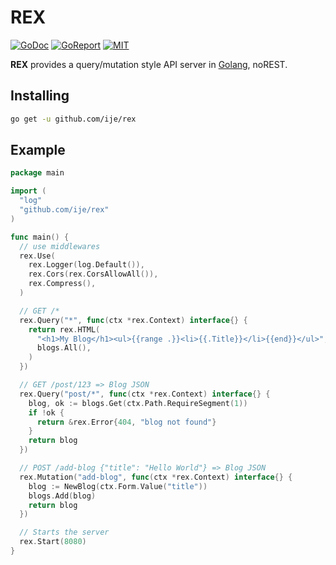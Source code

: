 # REX

[![GoDoc](https://godoc.org/github.com/ije/rex?status.svg)](https://godoc.org/github.com/ije/rex)
[![GoReport](https://goreportcard.com/badge/github.com/ije/rex)](https://goreportcard.com/report/github.com/ije/rex)
[![MIT](https://img.shields.io/badge/license-MIT-green)](./LICENSE)

**REX** provides a query/mutation style API server in [Golang](https://golang.org/), noREST.

## Installing

```bash
go get -u github.com/ije/rex
```

## Example

```go
package main

import (
  "log"
  "github.com/ije/rex"
)

func main() {
  // use middlewares
  rex.Use(
    rex.Logger(log.Default()),
    rex.Cors(rex.CorsAllowAll()),
    rex.Compress(),
  )

  // GET /*
  rex.Query("*", func(ctx *rex.Context) interface{} {
    return rex.HTML(
      "<h1>My Blog</h1><ul>{{range .}}<li>{{.Title}}</li>{{end}}</ul>",
      blogs.All(),
    )
  })

  // GET /post/123 => Blog JSON
  rex.Query("post/*", func(ctx *rex.Context) interface{} {
    blog, ok := blogs.Get(ctx.Path.RequireSegment(1))
    if !ok {
      return &rex.Error{404, "blog not found"}
    }
    return blog
  })

  // POST /add-blog {"title": "Hello World"} => Blog JSON
  rex.Mutation("add-blog", func(ctx *rex.Context) interface{} {
    blog := NewBlog(ctx.Form.Value("title"))
    blogs.Add(blog)
    return blog
  })

  // Starts the server
  rex.Start(8080)
}
```
